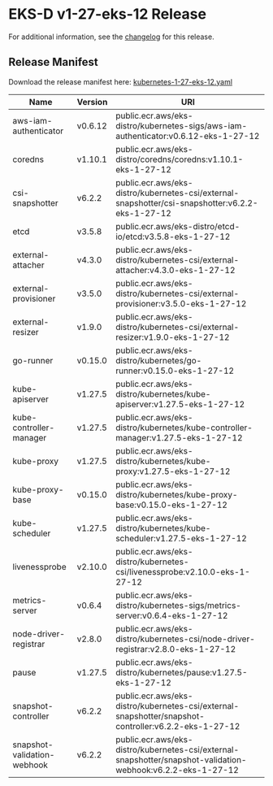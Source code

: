 # EKS-D v1-27-eks-12 Release

For additional information, see the [changelog](CHANGELOG-v1-27-eks-12.md) for this release.

## Release Manifest

Download the release manifest here: [kubernetes-1-27-eks-12.yaml](https://distro.eks.amazonaws.com/kubernetes-1-27/kubernetes-1-27-eks-12.yaml)

| Name | Version | URI |
|------|---------|-----|
| aws-iam-authenticator | v0.6.12 | public.ecr.aws/eks-distro/kubernetes-sigs/aws-iam-authenticator:v0.6.12-eks-1-27-12 |
| coredns | v1.10.1 | public.ecr.aws/eks-distro/coredns/coredns:v1.10.1-eks-1-27-12 |
| csi-snapshotter | v6.2.2 | public.ecr.aws/eks-distro/kubernetes-csi/external-snapshotter/csi-snapshotter:v6.2.2-eks-1-27-12 |
| etcd | v3.5.8 | public.ecr.aws/eks-distro/etcd-io/etcd:v3.5.8-eks-1-27-12 |
| external-attacher | v4.3.0 | public.ecr.aws/eks-distro/kubernetes-csi/external-attacher:v4.3.0-eks-1-27-12 |
| external-provisioner | v3.5.0 | public.ecr.aws/eks-distro/kubernetes-csi/external-provisioner:v3.5.0-eks-1-27-12 |
| external-resizer | v1.9.0 | public.ecr.aws/eks-distro/kubernetes-csi/external-resizer:v1.9.0-eks-1-27-12 |
| go-runner | v0.15.0 | public.ecr.aws/eks-distro/kubernetes/go-runner:v0.15.0-eks-1-27-12 |
| kube-apiserver | v1.27.5 | public.ecr.aws/eks-distro/kubernetes/kube-apiserver:v1.27.5-eks-1-27-12 |
| kube-controller-manager | v1.27.5 | public.ecr.aws/eks-distro/kubernetes/kube-controller-manager:v1.27.5-eks-1-27-12 |
| kube-proxy | v1.27.5 | public.ecr.aws/eks-distro/kubernetes/kube-proxy:v1.27.5-eks-1-27-12 |
| kube-proxy-base | v0.15.0 | public.ecr.aws/eks-distro/kubernetes/kube-proxy-base:v0.15.0-eks-1-27-12 |
| kube-scheduler | v1.27.5 | public.ecr.aws/eks-distro/kubernetes/kube-scheduler:v1.27.5-eks-1-27-12 |
| livenessprobe | v2.10.0 | public.ecr.aws/eks-distro/kubernetes-csi/livenessprobe:v2.10.0-eks-1-27-12 |
| metrics-server | v0.6.4 | public.ecr.aws/eks-distro/kubernetes-sigs/metrics-server:v0.6.4-eks-1-27-12 |
| node-driver-registrar | v2.8.0 | public.ecr.aws/eks-distro/kubernetes-csi/node-driver-registrar:v2.8.0-eks-1-27-12 |
| pause | v1.27.5 | public.ecr.aws/eks-distro/kubernetes/pause:v1.27.5-eks-1-27-12 |
| snapshot-controller | v6.2.2 | public.ecr.aws/eks-distro/kubernetes-csi/external-snapshotter/snapshot-controller:v6.2.2-eks-1-27-12 |
| snapshot-validation-webhook | v6.2.2 | public.ecr.aws/eks-distro/kubernetes-csi/external-snapshotter/snapshot-validation-webhook:v6.2.2-eks-1-27-12 |

